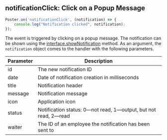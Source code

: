 ## notificationClick: Click on a Popup Message

```javascript
Poster.on('notificationClick', (notification) => {
	console.log("Notification clicked", notification);
});
```

The event is triggered by clicking on a popup message. The notification can be shown using the [interface.showNotification](/en/docs/v3/pos/interfaces/interface-showNotification) method. As an argument, the `notification` object comes to the handler with the following parameters.

Parameter | Description
--------- | -----------
id | The new notification ID
date | Date of notification creation in milliseconds
title | Notification header
message | Notification message
icon | Application icon
status | Notification status: 0—not read, 1—output, but not read, 2—read
waiter | The ID of an employee the notification has been sent to

